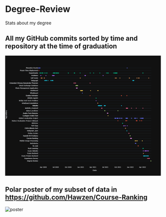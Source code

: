 # Degree-Review
Stats about my degree

## All my GitHub commits sorted by time and repository at the time of graduation
![epic](epic.png)

## Polar poster of my subset of data in https://github.com/Hawzen/Course-Ranking
![poster](poster.png)
